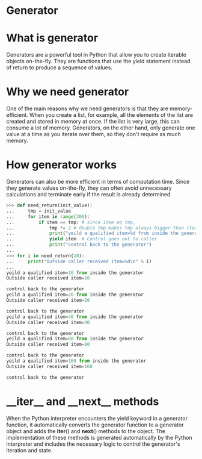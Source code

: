 # Generator

# What is generator
Generators are a powerful tool in Python that allow you to create iterable objects on-the-fly. They are functions that use the yield statement instead of return to produce a sequence of values.

# Why we need generator

One of the main reasons why we need generators is that they are memory-efficient. When you create a list, for example, all the elements of the list are created and stored in memory at once. If the list is very large, this can consume a lot of memory. Generators, on the other hand, only generate one value at a time as you iterate over them, so they don't require as much memory.

# How generator works
Generators can also be more efficient in terms of computation time. Since they generate values on-the-fly, they can often avoid unnecessary calculations and terminate early if the result is already determined.

```python
>>> def need_return(init_value):
...     tmp = init_value
...     for item in range(300):
...         if item == tmp: # since item eq tmp,
...             tmp *= 2 # double tmp makes tmp always bigger than item
...             print("yeild a qualified item=%d from inside the generator" % item)
...             yield item  # Control goes out to caller
...             print("control back to the generator")
... 
>>> for i in need_return(10):
...     print("Outside caller received item=%d\n" % i)
... 
yeild a qualified item=10 from inside the generator
Outside caller received item=10

control back to the generator
yeild a qualified item=20 from inside the generator
Outside caller received item=20

control back to the generator
yeild a qualified item=40 from inside the generator
Outside caller received item=40

control back to the generator
yeild a qualified item=80 from inside the generator
Outside caller received item=80

control back to the generator
yeild a qualified item=160 from inside the generator
Outside caller received item=160

control back to the generator
```

# \_\_iter__ and \_\_next__ methods

When the Python interpreter encounters the yield keyword in a generator function, it automatically converts the generator function to a generator object and adds the __iter__() and __next__() methods to the object. The implementation of these methods is generated automatically by the Python interpreter and includes the necessary logic to control the generator's iteration and state.
